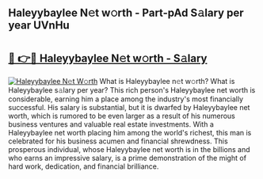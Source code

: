 ## Haleyybaylee N𝚎t w𝚘rth - Part-pAd S𝚊lary per year UVnHu

# <h2><a href="http://gc1qnzz.nevu.top/?p=Haleyybaylee">🔗 👉🔴 Haleyybaylee N𝚎t w𝚘rth - S𝚊lary</a></h2>

[![Haleyybaylee N𝚎t W𝚘rth](https://i.imgur.com/Oavwk0R.jpeg)](http://gc1qnzz.nevu.top/?p=Haleyybaylee)
What is Haleyybaylee n𝚎t w𝚘rth? What is Haleyybaylee s𝚊lary per year?
This rich person's Haleyybaylee net worth is considerable, earning him a place among the industry's most financially successful. His salary is substantial, but it is dwarfed by Haleyybaylee net worth, which is rumored to be even larger as a result of his numerous business ventures and valuable real estate investments. With a Haleyybaylee net worth placing him among the world's richest, this man is celebrated for his business acumen and financial shrewdness. This prosperous individual, whose Haleyybaylee net worth is in the billions and who earns an impressive salary, is a prime demonstration of the might of hard work, dedication, and financial brilliance.
